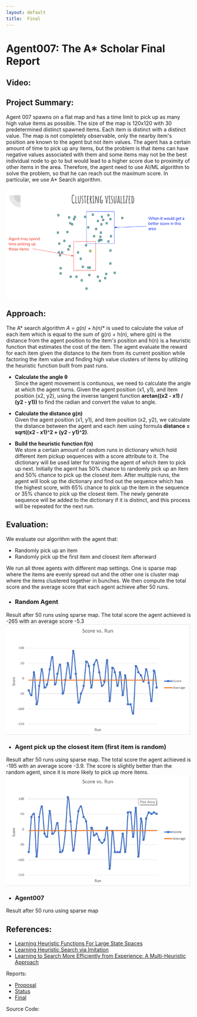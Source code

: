 ```yaml
---
layout: default
title:  Final
---
```


# Agent007: The A* Scholar Final Report

## Video:

## Project Summary:
Agent 007 spawns on a flat map and has a time limit to pick up as many high value items as possible. The size of the map is 120x120 
with 30 predetermined distinct spawned items. Each item is distinct with a distinct value. The map is not completely observable, only the nearby item's position are known to the agent but not item values. The agent has a certain amount of time to pick up any items, but the problem is that items can have negative values associated with them and some items may not be the best individual node to go to but would lead to a higher score due to proximity of other items in the area. Therefore, the agent need to use AI/ML algorithm to solve the problem, so that he can reach out the maximum score. In particular, we use A* Search algorithm.

<a href="url"><img src="ClusteringVisualized.png" align="center" height="300" width="600" ></a>

## Approach:
The A* search algorithm **A* = g(n) + h(n)** is used to calculate the value of each item which is equal to the sum of g(n) + h(n), where g(n) is the distance from the agent position to the item's position and h(n) is a heuristic function that estimates the cost of the item. The agent evaluate the reward for each item given the distance to the item from its current position while factoring the item value and finding high value clusters of items by utilizing the heuristic function built from past runs.

- **Calculate the angle θ** <br>
Since the agent movement is contiunous, we need to calculate the angle at which the agent turns. Given the agent position (x1, y1), and item position (x2, y2), using the inverse tangent function **arctan((x2 - x1) / (y2 - y1))** to find the radian and convert the value to angle.

- **Calculate the distance g(n)** <br>
Given the agent position (x1, y1), and item position (x2, y2), we calculate the distance between the agent and each item using formula **distance = sqrt((x2 - x1)^2 + (y2 - y1)^2)**.

- **Build the heuristic function f(n)** <br>
We store a certain amount of random runs in dictionary which hold different item pickup sequences with a score attribute to it. The dictionary will be used later for training the agent of which item to pick up next. Initially the agent has 50% chance to randomly pick up an item and 50% chance to pick up the closest item. After multiple runs, the agent will look up the dictionary and find out the sequence which has the highest score, with 65% chance to pick up the item in the sequence or 35% chance to pick up the closest item. The newly generate sequence will be added to the dictionary if it is distinct, and this process will be repeated for the next run.

## Evaluation:
We evaluate our algorithm with the agent that:
- Randomly pick up an item
- Randomly pick up the first item and closest item afterward

We run all three agents with different map settings. One is sparse map where the items are evenly spread out and the other one is cluster map where the items clustered together in bunches. We then compute the total score and the average score that each agent achieve after 50 runs.

- ### Random Agent
Result after 50 runs using sparse map. The total score the agent achieved is -265 with an average score -5.3 <br>
<a href="url"><img src="RandomSparse.png" align="center" height="300" width="500" ></a>


- ### Agent pick up the closest item (first item is random)
Result after 50 runs using sparse map. The total score the agent achieved is -195 with an average score -3.9. The score is slightly better than the random agent, since it is more likely to pick up more items. <br>
<a href="url"><img src="ShortestPathSparse.png" align="center" height="300" width="500" ></a>

- ### Agent007
Result after 50 runs using sparse map <br>


## References:
- [Learning Heuristic Functions For Large State Spaces](https://www.sciencedirect.com/science/article/pii/S0004370211000877?fbclid=IwAR3o29EXShje6HAfJ-OC908yusSttGQ1AaaLXFmG_2wmK_0_tiwZCSYQCDI) 
- [Learning Heuristic Search via Imitation](http://proceedings.mlr.press/v78/bhardwaj17a/bhardwaj17a.pdf)
- [Learning to Search More Efficiently from Experience: A Multi-Heuristic Approach](https://www.cs.cmu.edu/~maxim/files/learningtosearch_socs15.pdf)

Reports:

- [Proposal](proposal.html)
- [Status](status.html)
- [Final](final.html)

Source Code:


